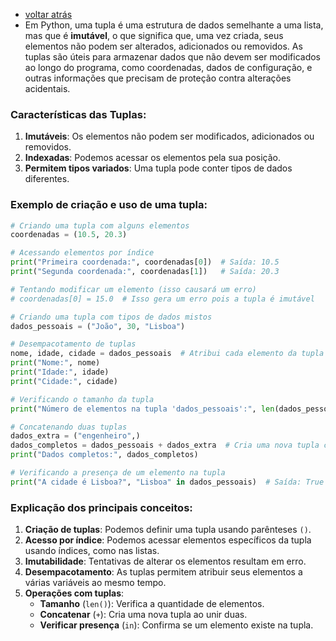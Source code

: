 - [voltar atrás](https://github.com/0joseDark/my-python-book/blob/main/README.md)
- Em Python, uma tupla é uma estrutura de dados semelhante a uma lista, mas que é **imutável**, o que significa que, uma vez criada, seus elementos não podem ser alterados, adicionados ou removidos. As tuplas são úteis para armazenar dados que não devem ser modificados ao longo do programa, como coordenadas, dados de configuração, e outras informações que precisam de proteção contra alterações acidentais.

### Características das Tuplas:
1. **Imutáveis**: Os elementos não podem ser modificados, adicionados ou removidos.
2. **Indexadas**: Podemos acessar os elementos pela sua posição.
3. **Permitem tipos variados**: Uma tupla pode conter tipos de dados diferentes.

### Exemplo de criação e uso de uma tupla:

```python
# Criando uma tupla com alguns elementos
coordenadas = (10.5, 20.3)

# Acessando elementos por índice
print("Primeira coordenada:", coordenadas[0])  # Saída: 10.5
print("Segunda coordenada:", coordenadas[1])   # Saída: 20.3

# Tentando modificar um elemento (isso causará um erro)
# coordenadas[0] = 15.0  # Isso gera um erro pois a tupla é imutável

# Criando uma tupla com tipos de dados mistos
dados_pessoais = ("João", 30, "Lisboa")

# Desempacotamento de tuplas
nome, idade, cidade = dados_pessoais  # Atribui cada elemento da tupla a uma variável
print("Nome:", nome)
print("Idade:", idade)
print("Cidade:", cidade)

# Verificando o tamanho da tupla
print("Número de elementos na tupla 'dados_pessoais':", len(dados_pessoais))

# Concatenando duas tuplas
dados_extra = ("engenheiro",)
dados_completos = dados_pessoais + dados_extra  # Cria uma nova tupla concatenando as duas
print("Dados completos:", dados_completos)

# Verificando a presença de um elemento na tupla
print("A cidade é Lisboa?", "Lisboa" in dados_pessoais)  # Saída: True
```

### Explicação dos principais conceitos:
1. **Criação de tuplas**: Podemos definir uma tupla usando parênteses `()`.
2. **Acesso por índice**: Podemos acessar elementos específicos da tupla usando índices, como nas listas.
3. **Imutabilidade**: Tentativas de alterar os elementos resultam em erro.
4. **Desempacotamento**: As tuplas permitem atribuir seus elementos a várias variáveis ao mesmo tempo.
5. **Operações com tuplas**:
   - **Tamanho** (`len()`): Verifica a quantidade de elementos.
   - **Concatenar** (`+`): Cria uma nova tupla ao unir duas.
   - **Verificar presença** (`in`): Confirma se um elemento existe na tupla.
